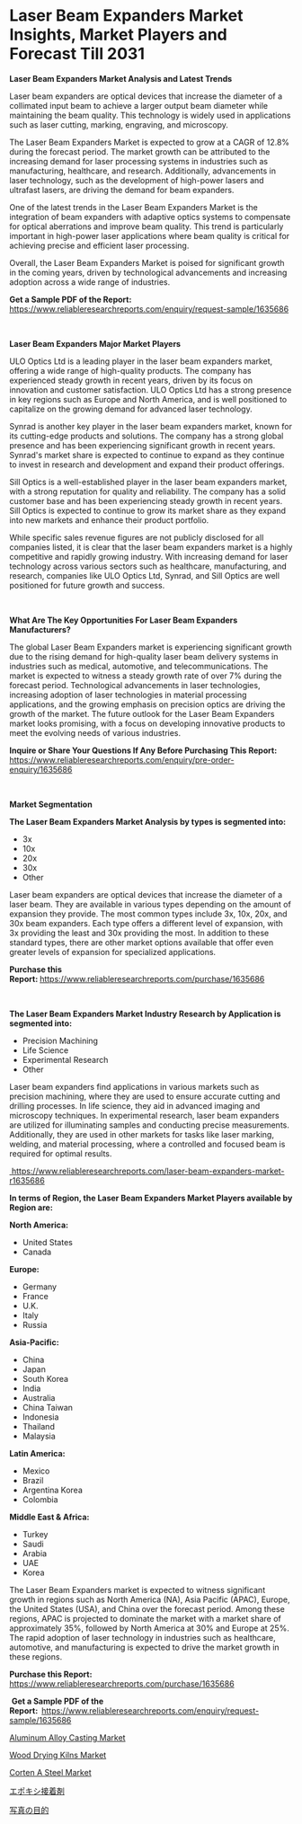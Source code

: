 <p><h1>Laser Beam Expanders Market Insights, Market Players and Forecast Till 2031</h1></p><p><strong>Laser Beam Expanders Market Analysis and Latest Trends</strong></p>
<p><p>Laser beam expanders are optical devices that increase the diameter of a collimated input beam to achieve a larger output beam diameter while maintaining the beam quality. This technology is widely used in applications such as laser cutting, marking, engraving, and microscopy.</p><p>The Laser Beam Expanders Market is expected to grow at a CAGR of 12.8% during the forecast period. The market growth can be attributed to the increasing demand for laser processing systems in industries such as manufacturing, healthcare, and research. Additionally, advancements in laser technology, such as the development of high-power lasers and ultrafast lasers, are driving the demand for beam expanders.</p><p>One of the latest trends in the Laser Beam Expanders Market is the integration of beam expanders with adaptive optics systems to compensate for optical aberrations and improve beam quality. This trend is particularly important in high-power laser applications where beam quality is critical for achieving precise and efficient laser processing.</p><p>Overall, the Laser Beam Expanders Market is poised for significant growth in the coming years, driven by technological advancements and increasing adoption across a wide range of industries.</p></p>
<p><strong>Get a Sample PDF of the Report:&nbsp;</strong> <a href="https://www.reliableresearchreports.com/enquiry/request-sample/1635686">https://www.reliableresearchreports.com/enquiry/request-sample/1635686</a></p>
<p>&nbsp;</p>
<p><strong>Laser Beam Expanders Major Market Players</strong></p>
<p><p>ULO Optics Ltd is a leading player in the laser beam expanders market, offering a wide range of high-quality products. The company has experienced steady growth in recent years, driven by its focus on innovation and customer satisfaction. ULO Optics Ltd has a strong presence in key regions such as Europe and North America, and is well positioned to capitalize on the growing demand for advanced laser technology.</p><p>Synrad is another key player in the laser beam expanders market, known for its cutting-edge products and solutions. The company has a strong global presence and has been experiencing significant growth in recent years. Synrad's market share is expected to continue to expand as they continue to invest in research and development and expand their product offerings.</p><p>Sill Optics is a well-established player in the laser beam expanders market, with a strong reputation for quality and reliability. The company has a solid customer base and has been experiencing steady growth in recent years. Sill Optics is expected to continue to grow its market share as they expand into new markets and enhance their product portfolio.</p><p>While specific sales revenue figures are not publicly disclosed for all companies listed, it is clear that the laser beam expanders market is a highly competitive and rapidly growing industry. With increasing demand for laser technology across various sectors such as healthcare, manufacturing, and research, companies like ULO Optics Ltd, Synrad, and Sill Optics are well positioned for future growth and success.</p></p>
<p>&nbsp;</p>
<p><strong>What Are The Key Opportunities For Laser Beam Expanders Manufacturers?</strong></p>
<p><p>The global Laser Beam Expanders market is experiencing significant growth due to the rising demand for high-quality laser beam delivery systems in industries such as medical, automotive, and telecommunications. The market is expected to witness a steady growth rate of over 7% during the forecast period. Technological advancements in laser technologies, increasing adoption of laser technologies in material processing applications, and the growing emphasis on precision optics are driving the growth of the market. The future outlook for the Laser Beam Expanders market looks promising, with a focus on developing innovative products to meet the evolving needs of various industries.</p></p>
<p><strong>Inquire or Share Your Questions If Any Before Purchasing This Report:</strong> <a href="https://www.reliableresearchreports.com/enquiry/pre-order-enquiry/1635686">https://www.reliableresearchreports.com/enquiry/pre-order-enquiry/1635686</a></p>
<p>&nbsp;</p>
<p><strong>Market Segmentation</strong></p>
<p><strong>The Laser Beam Expanders Market Analysis by types is segmented into:</strong></p>
<p><ul><li>3x</li><li>10x</li><li>20x</li><li>30x</li><li>Other</li></ul></p>
<p><p>Laser beam expanders are optical devices that increase the diameter of a laser beam. They are available in various types depending on the amount of expansion they provide. The most common types include 3x, 10x, 20x, and 30x beam expanders. Each type offers a different level of expansion, with 3x providing the least and 30x providing the most. In addition to these standard types, there are other market options available that offer even greater levels of expansion for specialized applications.</p></p>
<p><strong>Purchase this Report:&nbsp;</strong><a href="https://www.reliableresearchreports.com/purchase/1635686">https://www.reliableresearchreports.com/purchase/1635686</a></p>
<p>&nbsp;</p>
<p><strong>The Laser Beam Expanders Market Industry Research by Application is segmented into:</strong></p>
<p><ul><li>Precision Machining</li><li>Life Science</li><li>Experimental Research</li><li>Other</li></ul></p>
<p><p>Laser beam expanders find applications in various markets such as precision machining, where they are used to ensure accurate cutting and drilling processes. In life science, they aid in advanced imaging and microscopy techniques. In experimental research, laser beam expanders are utilized for illuminating samples and conducting precise measurements. Additionally, they are used in other markets for tasks like laser marking, welding, and material processing, where a controlled and focused beam is required for optimal results.</p></p>
<p><a href="https://www.reliableresearchreports.com/laser-beam-expanders-market-r1635686">&nbsp;https://www.reliableresearchreports.com/laser-beam-expanders-market-r1635686</a></p>
<p><strong>In terms of Region, the Laser Beam Expanders Market Players available by Region are:</strong></p>
<p>
    <p> <strong> North America: </strong>
        <ul>
            <li>United States</li>
            <li>Canada</li>
        </ul>
        </p> 
    <p> <strong> Europe: </strong>
        <ul>
            <li>Germany</li>
            <li>France</li>
            <li>U.K.</li>
            <li>Italy</li>
            <li>Russia</li>
        </ul>
        </p> 
    <p> <strong> Asia-Pacific: </strong>
        <ul>
            <li>China</li>
            <li>Japan</li>
            <li>South Korea</li>
            <li>India</li>
            <li>Australia</li>
            <li>China Taiwan</li>
            <li>Indonesia</li>
            <li>Thailand</li>
            <li>Malaysia</li>
        </ul>
        </p> 
    <p> <strong> Latin America: </strong>
        <ul>
            <li>Mexico</li>
            <li>Brazil</li>
            <li>Argentina Korea</li>
            <li>Colombia</li>
        </ul>
        </p> 
    <p> <strong> Middle East & Africa: </strong>
        <ul>
            <li>Turkey</li>
            <li>Saudi</li>
            <li>Arabia</li>
            <li>UAE</li>
            <li>Korea</li>
        </ul>
    </p>
    </p>
<p><p>The Laser Beam Expanders market is expected to witness significant growth in regions such as North America (NA), Asia Pacific (APAC), Europe, the United States (USA), and China over the forecast period. Among these regions, APAC is projected to dominate the market with a market share of approximately 35%, followed by North America at 30% and Europe at 25%. The rapid adoption of laser technology in industries such as healthcare, automotive, and manufacturing is expected to drive the market growth in these regions.</p></p>
<p><strong>Purchase this Report: </strong><a href="https://www.reliableresearchreports.com/purchase/1635686">https://www.reliableresearchreports.com/purchase/1635686</a></p>
<p>&nbsp;<strong>Get a Sample PDF of the Report:&nbsp;&nbsp;</strong><a href="https://www.reliableresearchreports.com/enquiry/request-sample/1635686">https://www.reliableresearchreports.com/enquiry/request-sample/1635686</a></p>
<p><strong></strong></p>
<p><p><a href="https://issuu.com/reportprime-2/docs/aluminum-alloy-casting-market-size-2030.pptx">Aluminum Alloy Casting Market</a></p><p><a href="https://github.com/josesg55/Market-Research-Report-List-2/blob/main/wood-drying-kilns-market.md">Wood Drying Kilns Market</a></p><p><a href="https://issuu.com/reportprime-2/docs/corten-a-steel-market-size-2030.pptx">Corten A Steel Market</a></p><p><a href="https://github.com/marbadji/Market-Research-Report-List-1/blob/main/428131527365.md">エポキシ接着剤</a></p><p><a href="https://medium.com/@rockcod61/%E5%86%99%E7%9C%9F%E6%92%AE%E5%BD%B1%E3%81%AE%E7%9B%AE%E7%9A%84%E5%B8%82%E5%A0%B4%E5%88%86%E6%9E%90-%E3%81%9D%E3%81%AEcagr-%E5%B8%82%E5%A0%B4%E3%82%BB%E3%82%B0%E3%83%A1%E3%83%B3%E3%83%86%E3%83%BC%E3%82%B7%E3%83%A7%E3%83%B3-%E3%82%B0%E3%83%AD%E3%83%BC%E3%83%90%E3%83%AB%E7%94%A3%E6%A5%AD%E6%A6%82%E8%A6%81-fdba006c77b7">写真の目的</a></p></p>